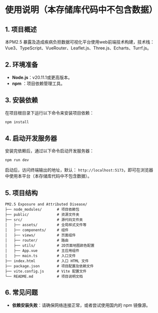 # 使用说明（本存储库代码中不包含数据）

## 1. 项目概述

本PM2.5 暴露及造成疾病负担数据可视化平台使用web前端技术构建，技术栈：
Vue3、TypeScript、VueRouter、Leaflet.js、Three.js、Echarts、Turrf.js。

## 2. 环境准备

- **Node.js**：v20.11.1或更高版本。
- **npm** ：项目依赖管理工具。

## 3. 安装依赖

在项目根目录下运行以下命令来安装项目依赖：

```bash
npm install
```

## 4. 启动开发服务器

安装完依赖后，通过以下命令启动开发服务器：

```bash
npm run dev
```

启动后，访问终端输出的地址，默认： `http://localhost:5173`，即可在浏览器中使用本平台（本存储库代码中不包含数据）。

## 5. 项目结构

```
PM2.5 Exposure and Attributed Disease/
├── node_modules/       # 项目依赖包
├── public/             # 资源文件夹
├── src/                # 源代码文件夹
│   ├── assets/         # 全局样式文件等
│   ├── components/     # 组件
│   ├── views/          # 页面组件
│   ├── router/         # 路由
│   ├── utils/          # 2D页面地图颜色配置
│   ├── App.vue         # 主应用组件
│   ├── main.ts         # 入口文件
├── index.html          # 入口 HTML 文件
├── package.json        # 项目配置及依赖文件
├── vite.config.js      # Vite 配置文件
└── README.md           # 项目说明文档
```

## 6. 常见问题

- **依赖安装失败**：请确保网络连接正常，或者尝试使用国内的 npm 镜像源。
